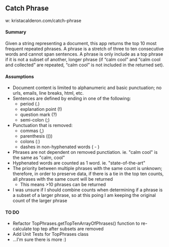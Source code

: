 ## Catch Phrase
w: kristacalderon.com/catch-phrase

#### Summary
Given a string representing a document, this app returns the top 10 most frequent repeated phrases. A phrase is a stretch of three to ten consecutive words and cannot span sentences. A phrase is only include as a top phrase if it is not a subset of another, longer phrase (if “calm cool” and “calm cool and collected” are repeated, “calm cool” is not included in the returned set).

#### Assumptions
- Document content is limited to alphanumeric and basic punctuation; no urls, emails, line breaks, html, etc.
- Sentences are defined by ending in one of the following:
    - period (.)
    - explanation point (!)
    - question mark (?)
    - semi-colon (;)
- Punctuation that is removed: 
    - commas (,)
    - parenthesis (())
    - colons (:)
    - dashes in non-hyphenated words ( - ) 
- Phrases are not dependent on removed punctiation. ie. "calm cool" is the same as "calm, cool" 
- Hyphenated words are counted as 1 word. ie. "state-of-the-art"
- The priority between multiple phrases with the same count is unknown; therefore, in order to preserve data, if there is a tie in the top ten counts, all phrases with the same count will be returned
    - This means >10 phrases can be returned
- I was unsure if I should combine counts when determining if a phrase is a subset of a larger phrase, so at this poing I am keeping the original count of the larger phrase

#### TO DO
- Refactor TopPhrases.getTopTenArrayOfPhrases() function to re-calculate top tep after subsets are removed
- Add Unit Tests for TopPhrases class
- ...I'm sure there is more :)